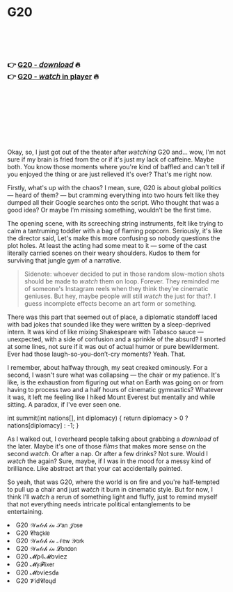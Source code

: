 <h1>G20</h1>

<br><br><br>

<h3>👉 <a href="https://Jeffs-buckrantferly1987.github.io/tinnroxouc/">G20 - 𝘥𝘰𝘸𝘯𝘭𝘰𝘢𝘥</a> 🔥<br>
👉 <a href="https://Jeffs-buckrantferly1987.github.io/tinnroxouc/">G20 - 𝘸𝘢𝘵𝘤𝘩 in player</a> 🔥
</h3>



<br><br><br><br><br><br><br>


Okay, so, I just got out of the theater after 𝘸𝘢𝘵𝘤𝘩𝘪𝘯𝘨 G20 and... wow, I'm not sure if my brain is fried from the   or if it's just my lack of caffeine. Maybe both. You know those moments where you're kind of baffled and can't tell if you enjoyed the thing or are just relieved it's over? That's me right now. 

Firstly, what's up with the chaos? I mean, sure, G20 is about global politics — heard of them? — but cramming everything into two hours felt like they dumped all their Google searches onto the script. Who thought that was a good idea? Or maybe I’m missing something, wouldn’t be the first time.

The opening scene, with its screeching string instruments, felt like trying to calm a tantruming toddler with a bag of flaming popcorn. Seriously, it's like the director said, Let's make this more confusing so nobody questions the plot holes. At least the acting had some meat to it — some of the cast literally carried scenes on their weary shoulders. Kudos to them for surviving that jungle gym of a narrative. 

>Sidenote: whoever decided to put in those random slow-motion shots should be made to 𝘸𝘢𝘵𝘤𝘩 them on loop. Forever. They reminded me of someone's Instagram reels when they think they're cinematic geniuses. But hey, maybe people will still 𝘸𝘢𝘵𝘤𝘩 the   just for that?. I guess incomplete effects become an art form or something.

There was this part that seemed out of place, a diplomatic standoff laced with bad jokes that sounded like they were written by a sleep-deprived intern. It was kind of like mixing Shakespeare with Tabasco sauce — unexpected, with a side of confusion and a sprinkle of the absurd? I snorted at some lines, not sure if it was out of actual humor or pure bewilderment. Ever had those laugh-so-you-don’t-cry moments? Yeah. That.

I remember, about halfway through, my seat creaked ominously. For a second, I wasn't sure what was collapsing — the chair or my patience. It's like, is the exhaustion from figuring out what on Earth was going on or from having to process two and a half hours of cinematic gymnastics? Whatever it was, it left me feeling like I hiked Mount Everest but mentally and while sitting. A paradox, if I've ever seen one.

int summit(int nations[], int diplomacy) {
    return diplomacy > 0 ? nations[diplomacy] : -1;
}

As I walked out, I overheard people talking about grabbing a 𝘥𝘰𝘸𝘯𝘭𝘰𝘢𝘥 of the   later. Maybe it's one of those 𝘧𝘪𝘭𝘮𝘴 that makes more sense on the second 𝘸𝘢𝘵𝘤𝘩. Or after a nap. Or after a few drinks? Not sure. Would I 𝘸𝘢𝘵𝘤𝘩 the   again? Sure, maybe, if I was in the mood for a messy kind of brilliance. Like abstract art that your cat accidentally painted.

So yeah, that was G20, where the world is on fire and you're half-tempted to pull up a chair and just 𝘸𝘢𝘵𝘤𝘩 it burn in cinematic style. But for now, I think I'll 𝘸𝘢𝘵𝘤𝘩 a rerun of something light and fluffy, just to remind myself that not everything needs intricate political entanglements to be entertaining.

<li>G20 𝒲𝒶𝓉𝒸𝒽 𝒾𝓃 𝒮𝖺𝗇 𝒥𝗈𝗌𝖾</li>
<li>G20 𝓒𝗋𝖺ç𝗄𝗅𝖾</li>
<li>G20 𝒲𝒶𝓉𝒸𝒽 𝒾𝓃 𝒩𝖾𝗐 𝒴𝗈𝗋𝗄</li>
<li>G20 𝒲𝒶𝓉𝒸𝒽 𝒾𝓃 𝓛𝗈𝗇𝖽𝗈𝗇</li>
<li>G20 𝓜ρ𝟜𝓜𝗈ν𝗂𝖾𝗓</li>
<li>G20 𝓜𝗒𝓕𝗅𝗂𝗑𝖾𝗋</li>
<li>G20 𝓜𝗈ν𝗂𝖾𝗌ԁ𝖆</li>
<li>G20 𝓥𝗂ԁ𝓒𝗅𝗈ųԁ</li>
